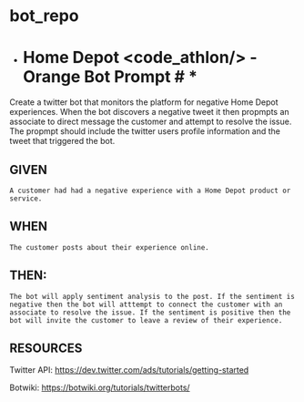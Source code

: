 # bot_repo
* # Home Depot &lt;code_athlon/>  - Orange Bot Prompt # *

Create a twitter bot that monitors the platform for negative Home Depot experiences. When the bot discovers a negative tweet it then propmpts an associate to direct message the customer and attempt to resolve the issue. The propmpt should include the twitter users profile information and the tweet that triggered the bot.

## GIVEN 
	A customer had had a negative experience with a Home Depot product or service.

## WHEN
	The customer posts about their experience online.

## THEN: 
	The bot will apply sentiment analysis to the post. If the sentiment is negative then the bot will atttempt to connect the customer with an associate to resolve the issue. If the sentiment is positive then the bot will invite the customer to leave a review of their experience.

## RESOURCES

Twitter API: https://dev.twitter.com/ads/tutorials/getting-started

Botwiki: https://botwiki.org/tutorials/twitterbots/
